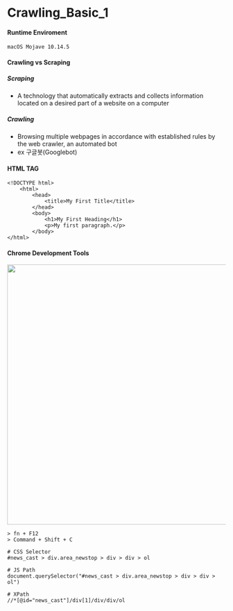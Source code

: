 # Crawling_Basic_1

#### Runtime Enviroment
```
macOS Mojave 10.14.5
```

#### Crawling vs Scraping
##### Scraping
* A technology that automatically extracts and collects information located on a desired part of a website on a computer
##### Crawling
* Browsing multiple webpages in accordance with established rules by the web crawler, an automated bot
* ex 구글봇(Googlebot)

#### HTML TAG

```
<!DOCTYPE html>
    <html>
        <head>
            <title>My First Title</title>
        </head>
        <body>
            <h1>My First Heading</h1>
            <p>My first paragraph.</p>
        </body>
</html>
```

#### Chrome Development Tools

<img width="600" src="https://user-images.githubusercontent.com/44635266/61855741-9c129a80-aefb-11e9-9cdf-c8e9174b392d.png">

```
> fn + F12
> Command + Shift + C

# CSS Selector
#news_cast > div.area_newstop > div > div > ol

# JS Path
document.querySelector("#news_cast > div.area_newstop > div > div > ol")

# XPath
//*[@id="news_cast"]/div[1]/div/div/ol
```